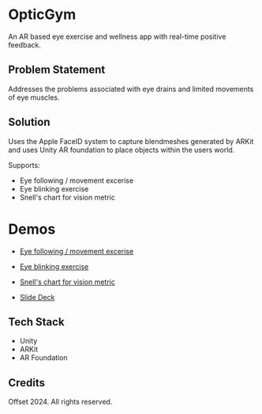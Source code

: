 # OpticGym

An AR based eye exercise and wellness app with real-time positive feedback.

## Problem Statement

Addresses the problems associated with eye drains and limited movements of eye muscles. 

## Solution

Uses the Apple FaceID system to capture blendmeshes generated by ARKit and uses Unity AR foundation to place objects within the users world.

Supports:

- Eye following / movement excerise
- Eye blinking exercise
- Snell's chart for vision metric

# Demos

- [Eye following / movement excerise](./demos/RPReplay_Final1714361112.MOV)

- [Eye blinking exercise](./demos/RPReplay_Final1714361146.mov)

- [Snell's chart for vision metric](./demos/RPReplay_Final1714367427.MOV)

- [Slide Deck](./demos/slide-deck.pdf)

## Tech Stack

- Unity
- ARKit
- AR Foundation

## Credits

Offset 2024. All rights reserved.